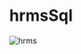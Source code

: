 # hrmsSql
![hrms](https://user-images.githubusercontent.com/77933239/118381447-8f40c880-b5f3-11eb-91f6-8700355a745c.PNG)
